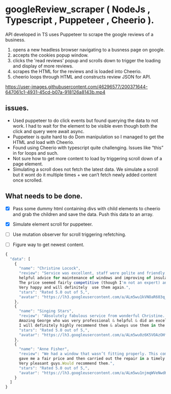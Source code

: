 # googleReview_scraper ( NodeJs , Typescript , Puppeteer , Cheerio ).

API developed in TS uses Puppeteer to scrape the google reviews of a business.
 1. opens a new headless browser navigating to a busness page on google.
 2. accepts the cookies popup window.
 2. clicks the 'read reviews' popup and scrolls down to trigger the loading and display of more reviews.
 3. scrapes the HTML for the reviews and is loaded into Cheerio.
 4. cheerio loops through HTML and constructs review JSON for API.


https://user-images.githubusercontent.com/46296577/200371644-647061c1-4931-45cd-b07a-918126a8143b.mp4


## issues.

- Used puppeteer to do click events but found querying the data to not work. I had to wait for the element to be visible even though both the click and query were await async.
- Puppeteer is quite hard to do Dom manipulation so I managed to get the HTML and load with Cheerio.
- Found using Cheerio with typescript quite challenging. Issues like “this” in for loops and such.
- Not sure how to get more content to load by triggering scroll down of a page element.
- Simulating a scroll does not fetch the latest data. We simulate a scroll but it wont do it multiple times + we can’t fetch newly added content once scrolled.

## What needs to be done.

- [x]  Pass some dummy html containing divs with child elements to cheerio and grab the children and save the data. Push this data to an array.
- [x]  Simulate element scroll for puppeteer.
- [ ]  Use mutation observer for scroll triggering refetching.
- [ ]  Figure way to get newest content.


```javascript
{
  "data": [
    {
      "name": "Christine Locock",
      "review": "Service was excellent, staff were polite and friendly, and offered 
      helpful advice for maintenance of windows and improving of insulation on the doors. 
      The price seemed fairly competitive (though I'm not an expert) and the 2 year guarantee gives extra peace of mind. 
      Very happy and will definitely  use them again.",
      "stars": "Rated 5.0 out of 5,",
      "avatar": "https://lh3.googleusercontent.com/a/ALm5wu1kVNOaR603q_ghB4wJCprtlKagt-NbjMZH3o-u=s40-c-c0x00000000-cc-rp-mo-br100"
    },
    {
      "name": "Singing Stars",
      "review": "Absolutely fabulous service from wonderful Christine. She is so polite, helpful & efficient.  
      Amazing George who was very professional & helpful & did an excellent job.  Fairly priced & very reliable too.  
      I will definitely highly recommend them & always use them in the future.",
      "stars": "Rated 5.0 out of 5,",
      "avatar": "https://lh3.googleusercontent.com/a/ALm5wu0z6K5VOAzOHfootrWLqUQ_e98Rk58gOwuap19U=s40-c-c0x00000000-cc-rp-mo-br100"
    },
    {
      "name": "Anne Fisher",
      "review": "We had a window that wasn’t fitting properly. This company came, discovered the problem, 
      gave me a fair price and then carried out the repair in a timely manner. 
      Very pleasant guys.Would recommend them.",
      "stars": "Rated 5.0 out of 5,",
      "avatar": "https://lh3.googleusercontent.com/a/ALm5wu1njmqWVeNwdKgaUb0VC09cJhazr2-zGWCtkZQE=s40-c-c0x00000000-cc-rp-mo-br100"
    }
  ]
}
```
